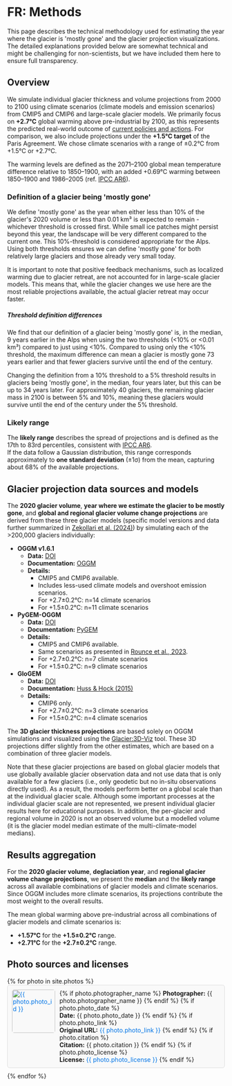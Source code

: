 # FR: Methods

This page describes the technical methodology used for estimating the year where
the glacier is 'mostly gone' and the glacier projection visualizations. The
detailed explanations provided below are somewhat technical and might be
challenging for non-scientists, but we have included them here to ensure full
transparency.

## Overview

We simulate individual glacier thickness and volume projections from 2000 to
2100 using climate scenarios (climate models and emission scenarios) from CMIP5
and CMIP6 and large-scale glacier models. We primarily focus on **+2.7°C**
global warming above pre-industrial by 2100, as this represents the predicted
real-world outcome of [current policies and actions](https://climateactiontracker.org/global/cat-thermometer/). For comparison, we
also include projections under the **+1.5°C target** of the Paris Agreement. We
chose climate scenarios with a range of ±0.2°C from +1.5°C or +2.7°C. 

The warming levels are defined as the 2071–2100 global mean temperature
difference relative to 1850–1900, with an added +0.69°C warming between
1850–1900 and 1986–2005 (ref. [IPCC AR6](https://www.ipcc.ch/report/ar6/wg1/)).  


### Definition of a glacier being 'mostly gone'
We define 'mostly gone' as the year when either less than 10% of the glacier's
2020 volume or less than 0.01 km³ is expected to remain - whichever threshold is
crossed first. While small ice patches might persist beyond this year, the
landscape will be very different compared to the current one. This 10%-threshold
is considered appropriate for the Alps. Using both thresholds ensures we can
define 'mostly gone' for both relatively large glaciers and those already very
small today.

It is important to note that positive feedback mechanisms, such as localized
warming due to glacier retreat, are not accounted for in large-scale glacier
models. This means that, while the glacier changes we use here are the most
reliable projections available, the actual glacier retreat may occur faster. 

##### Threshold definition differences
We find that our definition of a glacier being 'mostly gone' is, in the median,
9 years earlier in the Alps when using the two thresholds (<10% or <0.01 km³)
compared to just using <10%. Compared to using only the <10% threshold, the
maximum difference can mean a glacier is mostly gone 73 years earlier and that
fewer glaciers survive until the end of the century.

Changing the definition from a 10% threshold to a 5% threshold results in
glaciers being 'mostly gone', in the median, four years later, but this can be
up to 34 years later.  For approximately 40 glaciers, the remaining glacier mass
in 2100 is between 5% and 10%, meaning these glaciers would survive until the
end of the century under the 5% threshold.


### Likely range

The **likely range** describes the spread of projections and is defined as the
17th to 83rd percentiles, consistent with [IPCC AR6](https://www.ipcc.ch/report/ar6/wg1/).  
If the data follow a Gaussian distribution, this range corresponds approximately
to **one standard deviation** (±1σ) from the mean, capturing about 68% of the
available projections.

## Glacier projection data sources and models

The **2020 glacier volume**, **year where we estimate the glacier to be mostly
gone**, and **global and regional glacier volume change projections** are
derived from these three glacier models (specific model versions and data
further summarized in [Zekollari et al. (2024)](https://doi.org/10.5194/tc-18-5045-2024)) by simulating each of the >200,000
glaciers individually:
- **OGGM v1.6.1**  
  - **Data:** [DOI](https://doi.org/10.5281/zenodo.8286064)  
  - **Documentation:** [OGGM](https://oggm.org/)  
  - **Details:**  
    - CMIP5 and CMIP6 available.  
    - Includes less-used climate models and overshoot emission scenarios.  
    - For +2.7±0.2°C: n=14 climate scenarios 
    - For +1.5±0.2°C: n=11 climate scenarios 
- **PyGEM-OGGM**  
  - **Data:** [DOI](https://doi.org/10.5067/P8BN9VO9N5C7)  
  - **Documentation:** [PyGEM](https://pygem.readthedocs.io/en/latest/introduction.html)  
  - **Details:**  
    - CMIP5 and CMIP6 available.  
    - Same scenarios as presented in [Rounce et al., 2023](https://doi.org/10.1126/science.abo1324).  
    - For +2.7±0.2°C: n=7 climate scenarios  
    - For +1.5±0.2°C: n=9 climate scenarios 
- **GloGEM**  
  - **Data:** [DOI](https://doi.org/10.5281/zenodo.10908277)  
  - **Documentation:** [Huss & Hock (2015)](https://doi.org/10.3389/feart.2015.00054)  
  - **Details:**  
    - CMIP6 only.  
    - For +2.7±0.2°C: n=3 climate scenarios  
    - For +1.5±0.2°C: n=4 climate scenarios 

The **3D glacier thickness projections** are based solely on OGGM simulations
and visualized using the [Glacier:3D-Viz](https://glacier3dviz.oggm.org/tutorials/welcome.html) tool. These 3D projections differ
slightly from the other estimates, which are based on a combination of three
glacier models.  

Note that these glacier projections are based on global glacier models that use
globally available glacier observation data and not use data that is only
available for a few glaciers (i.e., only geodetic but no in-situ observations
directly used). As a result, the models perform better on a global scale than at
the individual glacier scale. Although some important processes at the individual
glacier scale are not represented, we present individual glacier results here
for educational purposes. In addition, the per-glacier and regional volume in
2020 is not an observed volume but a modelled volume (it is the glacier model
median estimate of the multi-climate-model medians). 

## Results aggregation

For the **2020 glacier volume**, **deglaciation year**, and **regional glacier
volume change projections**, we present the **median** and the **likely range**
across all available combinations of glacier models and climate scenarios. Since
OGGM includes more climate scenarios, its projections contribute the most weight
to the overall results.  

The mean global warming above pre-industrial across all combinations of glacier
models and climate scenarios is:  
- **+1.57°C** for the **+1.5±0.2°C** range.  
- **+2.71°C** for the **+2.7±0.2°C** range.  


## Photo sources and licenses
<style>
  .photo-container {
    display: flex;
    align-items: flex-start;
    border: 1px solid #ddd; /* Adds a light gray border around each photo block */
    padding: 10px; /* Adds space between the content and the border */
    margin-bottom: 10px; /* Adds space between each photo block */
    border-radius: 5px; /* Rounds the corners of the border */
    background-color: #f9f9f9; /* Light background color for better contrast */
  }

  .photo-container img {
    margin-right: 10px; /* Adds space between the image and the text */
    width: 100px; /* Fixes image width */
    height: auto; /* Maintains aspect ratio */
    border-radius: 5px; /* Optional: adds rounded corners to the image */
    min-width: 100px;
  }

  .photo-container .text-content {
    display: block;
    flex-direction: column; /* Stacks text content vertically */
  }

  .photo-container a {
    color: #0073e6; /* Makes links visually distinct */
    text-decoration: none; /* Removes underline from links */
  }

  .photo-container a:hover {
    text-decoration: underline; /* Adds underline on hover for clarity */
  }

</style>
<div>
  {% for photo in site.photos %}
    <div class="photo-container" id="{{ photo.photo_id }}">
      <a href="{{ site.baseurl }}{{ photo.filename }}">
        <img src="{{ site.baseurl }}{{ photo.filename }}" alt="{{ photo.photo_id }}" style="width: 100px; height: auto;">
      </a>
      <div class="text-content">
        {% if photo.photographer_name %}
          <b>Photographer:</b> {{ photo.photographer_name }}
        {% endif %}
        {% if photo.photo_date %}
          <br><b>Date:</b> {{ photo.photo_date }}
        {% endif %}
        {% if photo.photo_link %}
          <br><b>Original URL:</b> <a href="{{ photo.photo_link }}">{{ photo.photo_link }}</a>
        {% endif %}
        {% if photo.citation %}
          <br><b>Citation:</b> {{ photo.citation }}
        {% endif %}
        {% if photo.photo_license %}
          <br><b>License:</b> <a href="{{ photo.photo_license_url }}">{{ photo.photo_license }}</a>
        {% endif %}
      </div>
    </div>
  {% endfor %}
</div>
